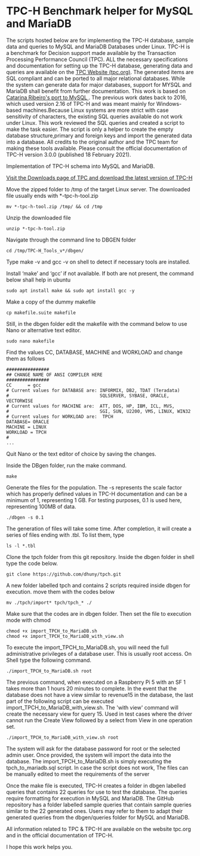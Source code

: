 # TPC-H Benchmark helper for MySQL and MariaDB


The scripts hosted below are for implementing the TPC-H database, sample data and queries to MySQL and MariaDB Databases under Linux.
TPC-H is a benchmark for Decision support made available by the Transaction Processing Performance Council (TPC). 
ALL the necessary specifications and documentation for setting up the TPC-H database, generating data and queries are available on the [TPC Website (tpc.org)](http://tpc.org/tpc_documents_current_versions/current_specifications5.asp).
The generated items are SQL compliant and can be ported to all major relational databases. While the system can generate data for major databases, support for MYSQL and MariaDB shall benefit from further documentation.
This work is based on [
Catarina Ribeiro's port to MySQL ](https://github.com/catarinaribeir0/queries-tpch-dbgen-mysql). The previous work dates back to 2016, which used version 2.16 of TPC-H and was meant mainly for Windows-based machines.Because Linux systems are more strict with case sensitivity of characters, the existing SQL queries available do not work under Linux.
This work reviewed the SQL queries and created a script to make the task easier. The script is only a helper to create the empty database structure,primary and foreign keys and import the generated data into a database.  All credits to the original author and the TPC team for making these tools available. Please consult the official documentation of TPC-H version 3.0.0 (published 18 February 2021).


Implementation of TPC-H schema into MySQL and MariaDB. 

[Visit the Downloads page of TPC and download the latest version of TPC-H](http://tpc.org/tpc_documents_current_versions/current_specifications5.asp)  

Move the zipped folder to /tmp of the target Linux server. The downloaded file usually ends with *-tpc-h-tool.zip
```
mv *-tpc-h-tool.zip /tmp/ && cd /tmp
``` 
Unzip the downloaded file

```
unzip *-tpc-h-tool.zip
``` 

Navigate through the command line to DBGEN folder  
```
cd /tmp/TPC-H_Tools_v*/dbgen/
```  

Type make -v and gcc -v on shell to detect if necessary tools are installed.

Install ‘make’ and ‘gcc’ if not available. If both are not present, the command below shall help in ubuntu
```
sudo apt install make && sudo apt install gcc -y
```  

Make a copy of the dummy makefile  
```
cp makefile.suite makefile
```  

Still, in the dbgen folder edit the makefile with the command below to use Nano or alternative text editor.
```
sudo nano makefile
```  
 
Find the values CC, DATABASE, MACHINE and WORKLOAD and change them as follows
```
################
## CHANGE NAME OF ANSI COMPILER HERE
################
CC      = gcc
# Current values for DATABASE are: INFORMIX, DB2, TDAT (Teradata)
#                                  SQLSERVER, SYBASE, ORACLE, VECTORWISE
# Current values for MACHINE are:  ATT, DOS, HP, IBM, ICL, MVS, 
#                                  SGI, SUN, U2200, VMS, LINUX, WIN32 
# Current values for WORKLOAD are:  TPCH
DATABASE= ORACLE
MACHINE = LINUX
WORKLOAD = TPCH
#
...
```  

Quit Nano or the text editor of choice by saving the changes.


Inside the DBgen folder, run the make command.  
```
make
```  

Generate the files for the population. The -s represents the scale factor which has properly defined values in TPC-H documentation and can be a minimum of 1, representing 1 GB. For testing purposes, 0.1 is used here, representing 100MB of data.  
```
./dbgen -s 0.1
```  

The generation of files will take some time. After completion, it will create a series of files ending with .tbl. To list them, type
```
ls -l *.tbl
``` 

Clone the tpch folder from this git repository. Inside the dbgen folder in shell type the code below.
```
git clone https://github.com/dhuny/tpch.git
``` 
 
A new folder labelled tpch and contains 2 scripts required inside dbgen for execution. move them with the codes below 
```
mv ./tpch/import* tpch/tpch_* ./
``` 
Make sure that the codes are in dbgen folder. Then set the file to execution mode with chmod
```
chmod +x import_TPCH_to_MariaDB.sh
chmod +x import_TPCH_to_MariaDB_with_view.sh
``` 

To execute the import_TPCH_to_MariaDB.sh, you will need the full administrative privileges of a database user. This is usually root access. On Shell type the following command.
```
./import_TPCH_to_MariaDB.sh root 
```
The previous command, when executed on a Raspberry Pi 5 with an SF 1 takes more than 1 hours 20 minutes to complete. In the event that the database does not have a view similar to revenue15 in the database, the last part of the following script can be executed import_TPCH_to_MariaDB_with_view.sh. The 'with view' command will create the necessary view for query 15. Used in test cases where the driver cannot run the Create View followed by a select from View in one operation set.
```
./import_TPCH_to_MariaDB_with_view.sh root 
```
The system will ask for the database password for root or the selected admin user. Once provided, the system will import the data into the database.
The import_TPCH_to_MariaDB.sh  is simply executing the tpch_to_mariadb.sql script. In case the script does not work, The files can be manually edited to meet the requirements of the server 

Once the make file is executed, TPC-H creates a folder in dbgen labelled queries that contains 22 queries for use to test the database. The queries require formatting for execution in MySQL and MariaDB.
The GitHub repository has a folder labelled sample queries that contain sample queries similar to the 22 generated ones. Users may refer to them to adapt their generated queries from the dbgen/queries folder for MySQL and MariaDB.


All information related to TPC & TPC-H are available on the website tpc.org and in the official documentation of TPC-H.

I hope this work helps you.
